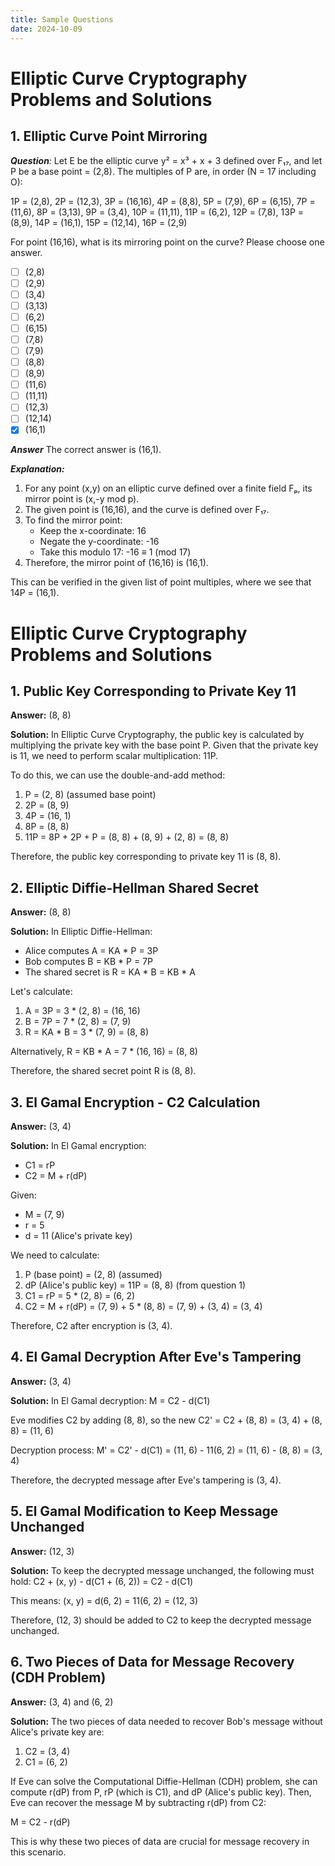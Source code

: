 ```yaml
---
title: Sample Questions
date: 2024-10-09
---
```

# Elliptic Curve Cryptography Problems and Solutions
## 1. Elliptic Curve Point Mirroring
***Question**:* Let E be the elliptic curve y² = x³ + x + 3 defined over F₁₇, and let P be a base point = (2,8). The multiples of P are, in order (N = 17 including O):

1P = (2,8),  2P = (12,3),  3P = (16,16), 4P = (8,8),   5P = (7,9),
6P = (6,15), 7P = (11,6),  8P = (3,13),  9P = (3,4),   10P = (11,11),
11P = (6,2), 12P = (7,8),  13P = (8,9),  14P = (16,1), 15P = (12,14),
16P = (2,9)

For point (16,16), what is its mirroring point on the curve? Please choose one answer.

- [ ] (2,8)
- [ ] (2,9)
- [ ] (3,4)
- [ ] (3,13)
- [ ] (6,2)
- [ ] (6,15)
- [ ] (7,8)
- [ ] (7,9)
- [ ] (8,8)
- [ ] (8,9)
- [ ] (11,6)
- [ ] (11,11)
- [ ] (12,3)
- [ ] (12,14)
- [x] (16,1)

***Answer***
The correct answer is (16,1).

***Explanation:***
1. For any point (x,y) on an elliptic curve defined over a finite field Fₚ, its mirror point is (x,-y mod p).
2. The given point is (16,16), and the curve is defined over F₁₇.
3. To find the mirror point:
   - Keep the x-coordinate: 16
   - Negate the y-coordinate: -16
   - Take this modulo 17: -16 ≡ 1 (mod 17)
4. Therefore, the mirror point of (16,16) is (16,1).

This can be verified in the given list of point multiples, where we see that 14P = (16,1).

# Elliptic Curve Cryptography Problems and Solutions

## 1. Public Key Corresponding to Private Key 11

**Answer:** (8, 8)

**Solution:**
In Elliptic Curve Cryptography, the public key is calculated by multiplying the private key with the base point P. Given that the private key is 11, we need to perform scalar multiplication: 11P.

To do this, we can use the double-and-add method:
1. P = (2, 8) (assumed base point)
2. 2P = (8, 9)
3. 4P = (16, 1)
4. 8P = (8, 8)
5. 11P = 8P + 2P + P = (8, 8) + (8, 9) + (2, 8) = (8, 8)

Therefore, the public key corresponding to private key 11 is (8, 8).

## 2. Elliptic Diffie-Hellman Shared Secret

**Answer:** (8, 8)

**Solution:**
In Elliptic Diffie-Hellman:
- Alice computes A = KA * P = 3P
- Bob computes B = KB * P = 7P
- The shared secret is R = KA * B = KB * A

Let's calculate:
1. A = 3P = 3 * (2, 8) = (16, 16)
2. B = 7P = 7 * (2, 8) = (7, 9)
3. R = KA * B = 3 * (7, 9) = (8, 8)

Alternatively, R = KB * A = 7 * (16, 16) = (8, 8)

Therefore, the shared secret point R is (8, 8).

## 3. El Gamal Encryption - C2 Calculation

**Answer:** (3, 4)

**Solution:**
In El Gamal encryption:
- C1 = rP
- C2 = M + r(dP)

Given:
- M = (7, 9)
- r = 5
- d = 11 (Alice's private key)

We need to calculate:
1. P (base point) = (2, 8) (assumed)
2. dP (Alice's public key) = 11P = (8, 8) (from question 1)
3. C1 = rP = 5 * (2, 8) = (6, 2)
4. C2 = M + r(dP) = (7, 9) + 5 * (8, 8) = (7, 9) + (3, 4) = (3, 4)

Therefore, C2 after encryption is (3, 4).

## 4. El Gamal Decryption After Eve's Tampering

**Answer:** (3, 4)

**Solution:**
In El Gamal decryption:
M = C2 - d(C1)

Eve modifies C2 by adding (8, 8), so the new C2' = C2 + (8, 8) = (3, 4) + (8, 8) = (11, 6)

Decryption process:
M' = C2' - d(C1) = (11, 6) - 11(6, 2) = (11, 6) - (8, 8) = (3, 4)

Therefore, the decrypted message after Eve's tampering is (3, 4).

## 5. El Gamal Modification to Keep Message Unchanged

**Answer:** (12, 3)

**Solution:**
To keep the decrypted message unchanged, the following must hold:
C2 + (x, y) - d(C1 + (6, 2)) = C2 - d(C1)

This means:
(x, y) = d(6, 2) = 11(6, 2) = (12, 3)

Therefore, (12, 3) should be added to C2 to keep the decrypted message unchanged.

## 6. Two Pieces of Data for Message Recovery (CDH Problem)

**Answer:** (3, 4) and (6, 2)

**Solution:**
The two pieces of data needed to recover Bob's message without Alice's private key are:

1. C2 = (3, 4)
2. C1 = (6, 2)

If Eve can solve the Computational Diffie-Hellman (CDH) problem, she can compute r(dP) from P, rP (which is C1), and dP (Alice's public key). Then, Eve can recover the message M by subtracting r(dP) from C2:

M = C2 - r(dP)

This is why these two pieces of data are crucial for message recovery in this scenario.